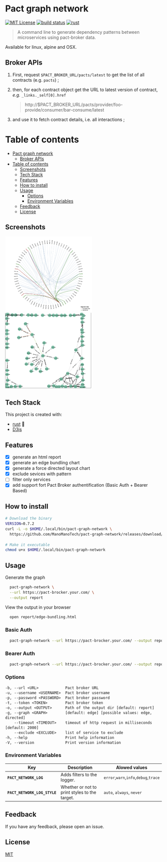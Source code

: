 
# Pact graph network
[![MIT License](https://img.shields.io/badge/License-MIT-green.svg)](https://choosealicense.com/licenses/mit/)
[![build status](https://github.com/ManoManoTech/pact-graph-network/workflows/CICD/badge.svg)](https://github.com/ManoManoTech/pact-graph-network/actions)
[![rust](https://img.shields.io/badge/rust-FA7343?logo=rust&logoColor=white)](https://www.rust-lang.org/)


> A command line to generate dependency patterns between microservices using pact-broker data.

Available for linux, alpine and OSX.

## Broker APIs

1. First, request `$PACT_BROKER_URL/pacts/latest` to get the list of all contracts (e.g. `pacts`) ;
2. then, for each contract object get the URL to latest version of contract, _e.g._ `_links._self[0].href` 

    > http://$PACT_BROKER_URL/pacts/provider/foo-provide/consumer/bar-consume/latest

3. and use it to fetch contract details, i.e. all interactions ;


# Table of contents

* [Pact graph network](#pact-graph-network)
  * [Broker APIs](#broker-apis)
* [Table of contents](#table-of-contents)
  * [Screenshots](#screenshots)
  * [Tech Stack](#tech-stack)
  * [Features](#features)
  * [How to install](#how-to-install)
  * [Usage](#usage)
    * [Options](#options)
    * [Environment Variables](#environment-variables)
  * [Feedback](#feedback)
  * [License](#license)

## Screenshots

<div>
  <img src="docs/edge-bundling.png" width="280" />
  <img src="docs/force-directed.png" width="280" />
</div>

## Tech Stack

This project is created with:

- [rust](https://www.rust-lang.org/) 🦀
- [D3js](https://d3js.org/)

## Features

- [x] generate an html report
- [x] generate an edge bundling chart
- [x] generate a force directed layout chart
- [x] exclude sevices with pattern
- [ ] filter only services
- [X] add support fort Pact Broker authentification (Basic Auth + Bearer Based)

## How to install

```bash
# Download the binary
VERSION=0.7.2
curl -L -o $HOME/.local/bin/pact-graph-network \
  https://github.com/ManoManoTech/pact-graph-network/releases/download/v${VERSION}/pact-graph-network_x86_64-unknown-linux-gnu

# Make it executable
chmod u+x $HOME/.local/bin/pact-graph-network
```

## Usage

Generate the graph

~~~bash
  pact-graph-network \
  --url https://pact-brocker.your.com/ \
  --output report
~~~

View the output in your browser

~~~bash
  open report/edge-bundling.html
~~~

### Basic Auth

~~~bash
  pact-graph-network --url https://pact-brocker.your.com/ --output report --username $PACT_BROKER_USERNAME --password $PACT_BROKER_PASSWORD
~~~

### Bearer Auth

~~~bash
  pact-graph-network --url https://pact-brocker.your.com/ --output report --username $PACT_BROKER_TOKEN
~~~

### Options 

```
-b, --url <URL>            Pact broker URL
-u, --username <USERNAME>  Pact broker username
-p, --password <PASSWORD>  Pact broker password
-t, --token <TOKEN>        Pact broker token
-o, --output <OUTPUT>      Path of the output dir [default: report]
-g, --graph <GRAPH>        [default: edge] [possible values: edge, directed]
    --timeout <TIMEOUT>    timeout of http request in milliseconds [default: 2000]
    --exclude <EXCLUDE>    list of service to exclude
-h, --help                 Print help information
-V, --version              Print version information
```

### Environment Variables

| Key                          | Description                                   | Alowed values                         |
| ---------------------------- | --------------------------------------------- | ------------------------------------- |
| **`PACT_NETWORK_LOG`**       | Adds filters to the logger.                   | `error`,`warn`,`info`,`debug`,`trace` |
| **`PACT_NETWORK_LOG_STYLE`** | Whether or not to print styles to the target. | `auto`, `always`, `never`             |


## Feedback

If you have any feedback, please open an issue.

## License

[MIT](https://choosealicense.com/licenses/mit/)
